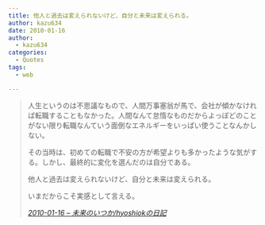```yaml
---
title: 他人と過去は変えられないけど、自分と未来は変えられる。
author: kazu634
date: 2010-01-16
author:
  - kazu634
categories:
  - Quotes
tags:
  - web

---
```

<div class="section">
<blockquote title="2010-01-16 - 未来のいつか/hyoshiokの日記" cite="http://d.hatena.ne.jp/hyoshiok/20100116#p1">
<p>
      人生というのは不思議なもので、人間万事塞翁が馬で、会社が傾かなければ転職することもなかった。人間なんて怠惰なものだからよっぽどのことがない限り転職なんていう面倒なエネルギーをいっぱい使うことなんかしない。
</p>
    
<p>
</p>
    
<p>
      その当時は、初めての転職で不安の方が希望よりも多かったような気がする。しかし、最終的に変化を選んだのは自分である。
</p>
    
<p>
</p>
    
<p>
      他人と過去は変えられないけど、自分と未来は変えられる。
</p>
    
<p>
</p>
    
<p>
      いまだからこそ実感として言える。
</p>
    
<p>
<cite><a href="http://d.hatena.ne.jp/hyoshiok/20100116#p1" onclick="__gaTracker('send', 'event', 'outbound-article', 'http://d.hatena.ne.jp/hyoshiok/20100116#p1', '2010-01-16 &#8211; 未来のいつか/hyoshiokの日記');" target="_blank">2010-01-16 &#8211; 未来のいつか/hyoshiokの日記</a></cite>
</p>
</blockquote>
</div>
